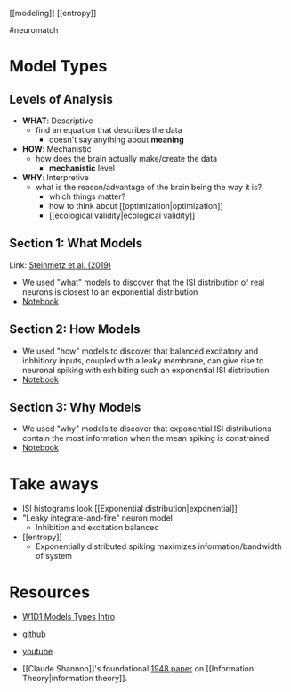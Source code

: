 [[modeling]]
[[entropy]]

#neuromatch 

# Model Types
## Levels of Analysis
- **WHAT**: Descriptive
	- find an equation that describes the data
		- doesn't say anything about **meaning**
- **HOW**: Mechanistic
	- how does the brain actually make/create the data
		- **mechanistic** level
- **WHY**: Interpretive
	- what is the reason/advantage of the brain being the way it is?
		- which things matter?
		- how to think about [[optimization|optimization]]
		- [[ecological validity|ecological validity]]
  
## Section 1: What Models
Link: [Steinmetz et al. (2019)](https://www.nature.com/articles/s41586-019-1787-x)

- We used "what" models to discover that the ISI distribution of real neurons is closest to an exponential distribution
- [Notebook](https://colab.research.google.com/drive/1JHjjm5b69oOub6XrGdHfsSShaWCuMveL#scrollTo=NGIGUXtV9Y9v)

## Section 2: How Models
- We used "how" models to discover that balanced excitatory and inbhitiory inputs, coupled with a leaky membrane, can give rise to neuronal spiking with exhibiting such an exponential ISI distribution
- [Notebook](https://colab.research.google.com/drive/1JLHbarsKpdyZCrHGzhbTd04PhOwBcYHp#scrollTo=Eh3wR_nArYCn)

## Section 3: Why Models
 - We used "why" models to discover that exponential ISI distributions contain the most information when the mean spiking is constrained
- [Notebook](https://colab.research.google.com/drive/1BrrSZzExB7BdGq0msOlPBESs99KweM-K#scrollTo=nThHQ0skV4ed)

# Take aways
- ISI histograms look [[Exponential distribution|exponential]]
- "Leaky integrate-and-fire" neuron model
	- Inhibition and excitation balanced
- [[entropy]]
	- Exponentially distributed spiking maximizes information/bandwidth of system

# Resources
- [W1D1 Models Types Intro](https://www.youtube.com/watch?v=KxldhMR5PxA&feature=youtu.be)
-  [github](https://github.com/NeuromatchAcademy/course-content/blob/master/tutorials/README.md#w1d1---model-types)
- [youtube](https://www.youtube.com/playlist?list=PLkBQOLLbi18ObAiSOZ42YBwOQIKNvspeI)

- [[Claude Shannon]]'s foundational [1948 paper](https://en.wikipedia.org/wiki/A_Mathematical_Theory_of_Communication) on [[Information Theory|information theory]].
